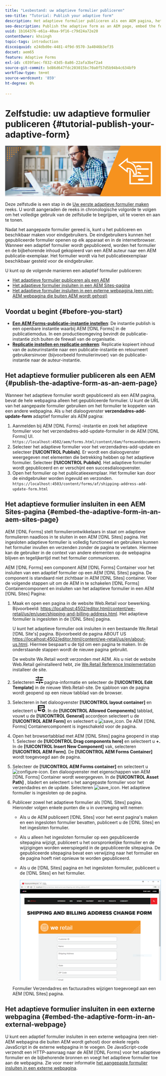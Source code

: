 ```yaml
---
title: "Lesbestand: uw adaptieve formulier publiceren"
seo-title: "Tutorial: Publish your adaptive form"
description: Het adaptieve formulier publiceren als een AEM pagina, het formulier insluiten op een AEM Sites-pagina of het adaptieve formulier insluiten in een externe webpagina
seo-description: Publish the adaptive form as an AEM page, embed the form to an AEM Sites page, or embed the adaptive form in an external webpage
uuid: 1b164376-e61a-40aa-9f16-c79d24a72e20
contentOwner: khsingh
topic-tags: introduction
discoiquuid: e24dbd0e-4481-4f9d-9570-3a4046b3ef35
docset: aem65
feature: Adaptive Forms
exl-id: c039faec-f832-43d5-8a86-22afa3bef2a4
source-git-commit: bd86d647fdc203015bc70a0f57d5b94b4c634bf9
workflow-type: tm+mt
source-wordcount: '859'
ht-degree: 0%

---
```


# Zelfstudie: uw adaptieve formulier publiceren {#tutorial-publish-your-adaptive-form}

![Hoofdafbeelding](do-not-localize/13-publish-your-adaptive-form-small.png)

Deze zelfstudie is een stap in de [Uw eerste adaptieve formulier maken](https://helpx.adobe.com/experience-manager/6-3/forms/using/create-your-first-adaptive-form.html) reeks. U wordt aangeraden de reeks in chronologische volgorde te volgen om het volledige gebruik van de zelfstudie te begrijpen, uit te voeren en aan te tonen.

Nadat het aangepaste formulier gereed is, kunt u het publiceren en beschikbaar maken voor eindgebruikers. De eindgebruikers kunnen het gepubliceerde formulier openen op elk apparaat en in de internetbrowser. Wanneer een adaptief formulier wordt gepubliceerd, worden het formulier en de bijbehorende inhoud gekopieerd van een AEM auteur naar een AEM publicatie-exemplaar. Het formulier wordt via het publicatieexemplaar beschikbaar gesteld voor de eindgebruiker.

U kunt op de volgende manieren een adaptief formulier publiceren:

* [Het adaptieve formulier publiceren als een AEM](../../forms/using/publish-your-adaptive-form.md#publish-the-adaptive-form-as-an-aem-page)
* [Het adaptieve formulier insluiten in een AEM Sites-pagina](#embed-the-adaptive-form-in-an-aem-sites-page)
* [Het adaptieve formulier insluiten in een externe webpagina (een niet-AEM webpagina die buiten AEM wordt gehost)](../../forms/using/publish-your-adaptive-form.md)

## Voordat u begint {#before-you-start}

* **[Een AEM Forms-publicatie-instantie instellen](https://helpx.adobe.com/experience-manager/6-3/forms/using/installing-configuring-aem-forms-osgi.html)**: De instantie publish is een openbare instantie waarbij AEM [!DNL Forms] in de publicatiemodus. In een productieomgeving bevindt de publicatie-instantie zich buiten de firewall van de organisatie.
* **[Replicatie instellen en replicatie omkeren](https://helpx.adobe.com/experience-manager/6-3/help/sites-deploying/replication.html)**: Replicatie kopieert inhoud van de auteurinstantie naar een publicatie-instantie en retourneert gebruikersinvoer (bijvoorbeeld formulierinvoer) van de publicatie-instantie naar de auteur-instantie.

## Het adaptieve formulier publiceren als een AEM {#publish-the-adaptive-form-as-an-aem-page}

Wanneer het adaptieve formulier wordt gepubliceerd als een AEM pagina, bevat de hele webpagina alleen het gepubliceerde formulier. U kunt de URL van het aangepaste formulier gebruiken om het formulier te koppelen van een andere webpagina. Als u het dialoogvenster **verzendadres-add-update-form** adaptief formulier als AEM pagina:

1. Aanmelden bij AEM [!DNL Forms] -instantie en zoek het adaptieve formulier voor het verzendadres-add-update-formulier in de AEM [!DNL Forms] UI.
   `https://localhost:4502/aem/forms.html/content/dam/formsanddocuments`
1. Selecteer het adaptieve formulier voor het verzendadres-add-update en selecteer **[!UICONTROL Publish]**. Er wordt een dialoogvenster weergegeven met elementen die betrekking hebben op het adaptieve formulier. Selecteer **[!UICONTROL Publish]**. Het adaptieve formulier wordt gepubliceerd en er verschijnt een succesdialoogvenster.
1. Open het formulier op het publicatieexemplaar. Het formulier kan door de eindgebruiker worden ingevuld en verzonden.
   `https://localhost:4503/content/forms/af/shipping-address-add-update-form.html`

## Het adaptieve formulier insluiten in een AEM Sites-pagina {#embed-the-adaptive-form-in-an-aem-sites-page}

AEM [!DNL Forms] stelt formulierontwikkelaars in staat om adaptieve formulieren naadloos in te sluiten in een AEM [!DNL Sites] pagina. Het ingesloten adaptieve formulier is volledig functioneel en gebruikers kunnen het formulier invullen en verzenden zonder de pagina te verlaten. Hiermee kan de gebruiker in de context van andere elementen op de webpagina blijven en tegelijkertijd met het formulier communiceren.

AEM [!DNL Forms] een component AEM [!DNL Forms] Container voor het insluiten van een adaptief formulier op een AEM [!DNL Sites] pagina. De component is standaard niet zichtbaar in AEM [!DNL Sites] container. Voer de volgende stappen uit om de AEM in te schakelen [!DNL Forms] Containercomponent en insluiten van het adaptieve formulier in een AEM [!DNL Sites] Pagina:

1. Maak en open een pagina in de website Web.Retail voor bewerking. Bijvoorbeeld: [https://localhost:4502/editor.html/content/we-retail/us/en/user/shipping-and-billing-address.html](https://localhost:4502/editor.html/content/we-retail/us/en/user/shipping-and-billing-address.html). Het adaptieve formulier is ingesloten in de [!DNL Sites] pagina.

   U kunt het adaptieve formulier ook insluiten in een bestaande We.Retail [!DNL Site's] pagina. Bijvoorbeeld de pagina ABOUT US [https://localhost:4502/editor.html/content/we-retail/us/en/about-us.html](https://localhost:4502/editor.html/content/we-retail/us/en/about-us.html). Hiermee bespaart u de tijd om een pagina te maken. In de onderstaande stappen wordt de nieuwe pagina gebruikt.

   De website We.Retail wordt verzonden met AEM. Als u niet de website Web.Retail geïnstalleerd hebt, zie [We.Retail Reference Implementation](https://helpx.adobe.com/experience-manager/6-3/help/sites-developing/we-retail.html) installeer de site.

1. Selecteren ![eigenschappen](assets/properties.png) pagina-informatie en selecteer de **[!UICONTROL Edit Template]** in de nieuwe Web.Retail-site. De sjabloon van de pagina wordt geopend op een nieuw tabblad van de browser.
1. Selecteren in het dialoogvenster **[!UICONTROL layout container]** en selecteert u ![voederbeheer](assets/feedmanagement.png). In de **[!UICONTROL Allowed Components]** tabblad, vouwt u de **[!UICONTROL General]** accordeon selecteert u de **[!UICONTROL AEM Form]** en selecteert u ![save_icon](assets/save_icon.svg). De AEM [!DNL Forms] Containercomponent is ingeschakeld voor de pagina.

1. Open het browsertabblad met AEM [!DNL Sites] pagina geopend in stap 1. Selecteer de **[!UICONTROL Drag components here]** en selecteert u **+.** In de **[!UICONTROL Insert New Component]** vak, selecteren **[!UICONTROL AEM Form]**. De **[!UICONTROL AEM Forms Container]** wordt toegevoegd aan de pagina.
1. Selecteer de **[!UICONTROL AEM Forms container]** en selecteert u ![configure-icon](assets/configure-icon.svg). Een dialoogvenster met eigenschappen van AEM [!DNL Forms] Container wordt weergegeven. In de **[!UICONTROL Asset Path]** , bladert en selecteert u het aangepaste formulier voor het verzendadres en de update. Selecteren ![save_icon](assets/save_icon.svg). Het adaptieve formulier is ingesloten op de pagina.
1. Publiceer zowel het adaptieve formulier als [!DNL Sites] pagina. Hieronder volgen enkele punten die u in overweging wilt nemen:

   * Als u de AEM publiceert [!DNL Sites] voor het eerst pagina&#39;s maken en een ingesloten formulier bevatten, publiceert u de [!DNL Sites] en het ingesloten formulier.
   * Als u alleen het ingesloten formulier op een gepubliceerde sitepagina wijzigt, publiceert u het oorspronkelijke formulier en de wijzigingen worden weerspiegeld in de gepubliceerde sitepagina. De gepubliceerde sitepagina bevat een verwijzing naar het formulier en de pagina hoeft niet opnieuw te worden gepubliceerd.
   * Als u de [!DNL Sites] pagina en het ingesloten formulier, publiceert u de [!DNL Sites] en het formulier.

     ![insluiten-in-aem-sites](assets/embed-in-aem-sites.png)

   Formulier Verzendadres en factuuradres wijzigen toegevoegd aan een AEM [!DNL Sites] pagina.

## Het adaptieve formulier insluiten in een externe webpagina {#embed-the-adaptive-form-in-an-external-webpage}

U kunt een adaptief formulier insluiten in een externe webpagina (een niet-AEM webpagina die buiten AEM wordt gehost) door enkele regels JavaScript in de externe webpagina in te voegen. De JavaScript-code verzendt een HTTP-aanvraag naar de AEM [!DNL Forms] voor het adaptieve formulier en de bijbehorende bronnen en voegt het adaptieve formulier toe aan de webpagina. Zie voor meer informatie [het aangepaste formulier insluiten in een externe webpagina](/help/forms/using/embed-adaptive-form-external-web-page.md).
